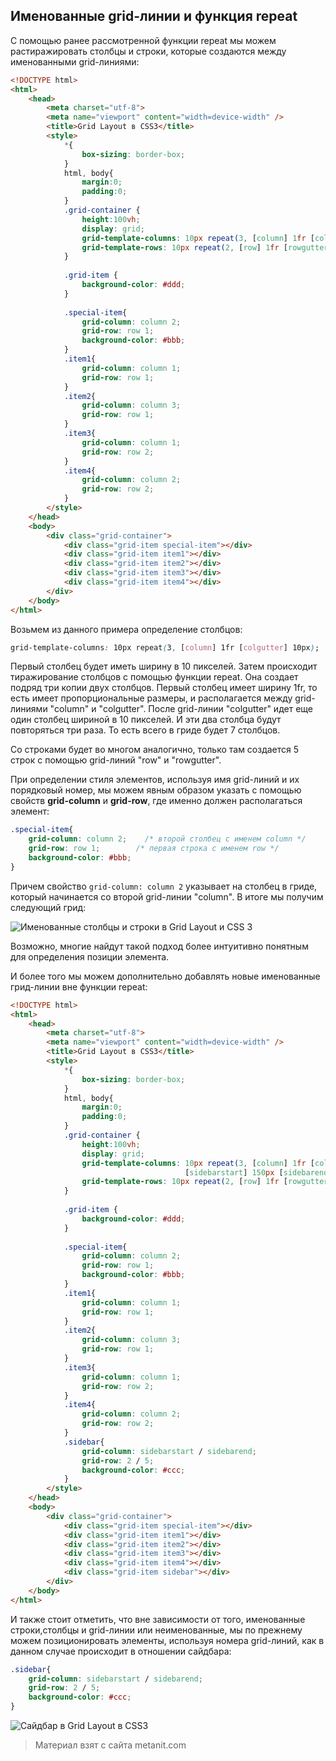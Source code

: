 ## Именованные grid-линии и функция repeat

С помощью ранее рассмотренной функции repeat мы можем растиражировать столбцы и строки, которые создаются между именованными grid-линиями:

```html
<!DOCTYPE html>
<html>
    <head>
        <meta charset="utf-8">
        <meta name="viewport" content="width=device-width" />
        <title>Grid Layout в CSS3</title>
        <style>
            *{
                box-sizing: border-box;
            }
            html, body{
                margin:0;
                padding:0;
            }
            .grid-container {
                height:100vh;
                display: grid;
                grid-template-columns: 10px repeat(3, [column] 1fr [colgutter] 10px);
                grid-template-rows: 10px repeat(2, [row] 1fr [rowgutter] 10px);
            }
            
            .grid-item {
                background-color: #ddd;
            }
            
            .special-item{
                grid-column: column 2;
                grid-row: row 1;
                background-color: #bbb;
            }
            .item1{
                grid-column: column 1;
                grid-row: row 1;
            }
            .item2{
                grid-column: column 3;
                grid-row: row 1;
            }
            .item3{
                grid-column: column 1;
                grid-row: row 2;
            }
            .item4{
                grid-column: column 2;
                grid-row: row 2;
            }
        </style>
    </head>
    <body>
        <div class="grid-container">
            <div class="grid-item special-item"></div>
            <div class="grid-item item1"></div>
            <div class="grid-item item2"></div>
            <div class="grid-item item3"></div>
            <div class="grid-item item4"></div>
        </div>
    </body>
</html>
```

Возьмем из данного примера определение столбцов:

```css
grid-template-columns: 10px repeat(3, [column] 1fr [colgutter] 10px);
```

Первый столбец будет иметь ширину в 10 пикселей. Затем происходит тиражирование столбцов с помощью функции repeat. Она создает подряд три копии двух столбцов. Первый столбец имеет ширину 1fr, то есть имеет пропорциональные размеры, и располагается между grid-линиями "column" и "colgutter". После grid-линии "colgutter" идет еще один столбец шириной в 10 пикселей. И эти два столбца будут повторяться три раза. То есть всего в гриде будет 7 столбцов.

Со строками будет во многом аналогично, только там создается 5 строк с помощью grid-линий "row" и "rowgutter".

При определении стиля элементов, используя имя grid-линий и их порядковый номер, мы можем явным образом указать с помощью свойств **grid-column** и **grid-row**, где именно должен располагаться элемент:

```css
.special-item{
    grid-column: column 2;    /* второй столбец с именем column */
    grid-row: row 1;        /* первая строка с именем row */
    background-color: #bbb;
}
```

Причем свойство `grid-column: column 2` указывает на столбец в гриде, который начинается со второй grid-линии "column". В итоге мы получим следующий грид:

![Именованные столбцы и строки в Grid Layout и CSS 3](https://metanit.com/web/html5/pics/grid18.png)

Возможно, многие найдут такой подход более интуитивно понятным для определения позиции элемента.

И более того мы можем дополнительно добавлять новые именованные грид-линии вне функции repeat:

```html
<!DOCTYPE html>
<html>
    <head>
        <meta charset="utf-8">
        <meta name="viewport" content="width=device-width" />
        <title>Grid Layout в CSS3</title>
        <style>
            *{
                box-sizing: border-box;
            }
            html, body{
                margin:0;
                padding:0;
            }
            .grid-container {
                height:100vh;
                display: grid;
                grid-template-columns: 10px repeat(3, [column] 1fr [colgutter] 10px) 
                                       [sidebarstart] 150px [sidebarend] 10px;
                grid-template-rows: 10px repeat(2, [row] 1fr [rowgutter] 10px);
            }
            
            .grid-item {
                background-color: #ddd;
            }
            
            .special-item{
                grid-column: column 2;
                grid-row: row 1;
                background-color: #bbb;
            }
            .item1{
                grid-column: column 1;
                grid-row: row 1;
            }
            .item2{
                grid-column: column 3;
                grid-row: row 1;
            }
            .item3{
                grid-column: column 1;
                grid-row: row 2;
            }
            .item4{
                grid-column: column 2;
                grid-row: row 2;
            }
            .sidebar{
                grid-column: sidebarstart / sidebarend;
                grid-row: 2 / 5;
                background-color: #ccc;
            }
        </style>
    </head>
    <body>
        <div class="grid-container">
            <div class="grid-item special-item"></div>
            <div class="grid-item item1"></div>
            <div class="grid-item item2"></div>
            <div class="grid-item item3"></div>
            <div class="grid-item item4"></div>
            <div class="grid-item sidebar"></div>
        </div>
    </body>
</html>
```

И также стоит отметить, что вне зависимости от того, именованные строки,столбцы и grid-линии или неименованные, мы по прежнему можем позиционировать элементы, используя номера grid-линий, как в данном случае происходит в отношении сайдбара:

```css
.sidebar{
    grid-column: sidebarstart / sidebarend;
    grid-row: 2 / 5;
    background-color: #ccc;
}
```

![Сайдбар в Grid Layout в CSS3](https://metanit.com/web/html5/pics/grid19.png)


> Материал взят с сайта metanit.com